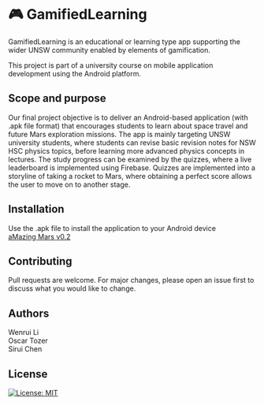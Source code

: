 # 🎮 GamifiedLearning

GamifiedLearning is an educational or learning type app supporting the wider UNSW community enabled by elements of gamification.

This project is part of a university course on mobile application development using the Android platform.

## Scope and purpose 

Our final project objective is to deliver an Android-based application (with .apk file format) that encourages students to learn about space travel and future Mars exploration missions. The app is mainly targeting UNSW university students, where students can revise basic revision notes for NSW HSC physics topics, before learning more advanced physics concepts in lectures. The study progress can be examined by the quizzes, where a live leaderboard is implemented using Firebase. Quizzes are implemented into a storyline of taking a rocket to Mars, where obtaining a perfect score allows the user to move on to another stage.   

## Installation
Use the .apk file to install the application to your Android device<br />
[aMazing Mars v0.2](https://unsw-my.sharepoint.com/:u:/g/personal/z5260345_ad_unsw_edu_au/Edld5Q2h3MZFqlOfi6ioyHwBunYm6NeGTbhhEaUdgDKhvg?e=GGIkNG)


## Contributing
Pull requests are welcome. For major changes, please open an issue first to discuss what you would like to change.

## Authors
Wenrui Li <br />
Oscar Tozer<br />
Sirui Chen 

## License 
[![License: MIT](https://img.shields.io/badge/License-MIT-yellow.svg)](https://opensource.org/licenses/MIT)
